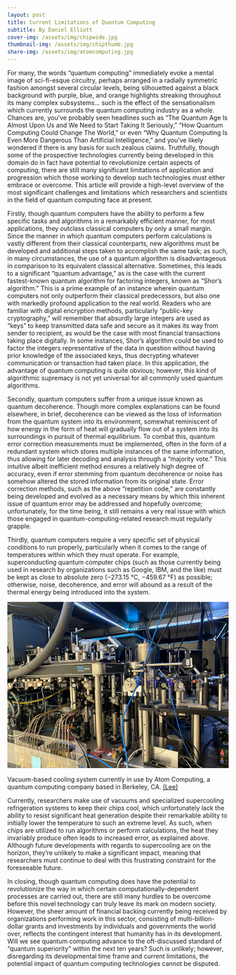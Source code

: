 ```yaml
---
layout: post
title: Current Limitations of Quantum Computing
subtitle: By Daniel Elliott
cover-img: /assets/img/chipwide.jpg
thumbnail-img: /assets/img/chipthumb.jpg
share-img: /assets/img/atomcomputing.jpg
---
```


For many, the words “quantum computing” immediately evoke a mental image of sci-fi-esque circuitry, perhaps arranged in a radially symmetric fashion amongst several circular levels, being silhouetted against a black background with purple, blue, and orange highlights streaking throughout its many complex subsystems… such is the effect of the sensationalism which currently surrounds the quantum computing industry as a whole. Chances are, you’ve probably seen headlines such as “The Quantum Age Is Almost Upon Us and We Need to Start Taking It Seriously,” “How Quantum Computing Could Change The World,” or even “Why Quantum Computing Is Even More Dangerous Than Artificial Intelligence,” and you’ve likely wondered if there is any basis for such zealous claims. Truthfully, though some of the prospective technologies currently being developed in this domain do in fact have potential to revolutionize certain aspects of computing, there are still many significant limitations of application and progression which those working to develop such technologies must either embrace or overcome. This article will provide a high-level overview of the most significant challenges and limitations which researchers and scientists in the field of quantum computing face at present.

Firstly, though quantum computers have the ability to perform a few specific tasks and algorithms in a remarkably efficient manner, for most applications, they outclass classical computers by only a small margin. Since the manner in which quantum computers perform calculations is vastly different from their classical counterparts, new algorithms must be developed and additional steps taken to accomplish the same task; as such, in many circumstances, the use of a quantum algorithm is disadvantageous in comparison to its equivalent classical alternative. Sometimes, this leads to a significant “quantum advantage,” as is the case with the current fastest-known quantum algorithm for factoring integers, known as “Shor’s algorithm.” This is a prime example of an instance wherein quantum computers not only outperform their classical predecessors, but also one with markedly profound application to the real world. Readers who are familiar with digital encryption methods, particularly “public-key cryptography,” will remember that absurdly large integers are used as “keys” to keep transmitted data safe and secure as it makes its way from sender to recipient, as would be the case with most financial transactions taking place digitally. In some instances, Shor’s algorithm could be used to factor the integers representative of the data in question without having prior knowledge of the associated keys, thus decrypting whatever communication or transaction had taken place. In this application, the advantage of quantum computing is quite obvious; however, this kind of algorithmic supremacy is not yet universal for all commonly used quantum algorithms.

Secondly, quantum computers suffer from a unique issue known as quantum decoherence. Though more complex explanations can be found elsewhere, in brief, decoherence can be viewed as the loss of information from the quantum system into its environment, somewhat reminiscent of how energy in the form of heat will gradually flow out of a system into its surroundings in pursuit of thermal equilibrium. To combat this, quantum error correction measurements must be implemented, often in the form of a redundant system which stores multiple instances of the same information, thus allowing for later decoding and analysis through a “majority vote.” This intuitive albeit inefficient method ensures a relatively high degree of accuracy, even if error stemming from quantum decoherence or noise has somehow altered the stored information from its original state. Error correction methods, such as the above “repetition code,” are constantly being developed and evolved as a necessary means by which this inherent issue of quantum error may be addressed and hopefully overcome; unfortunately, for the time being, it still remains a very real issue with which those engaged in quantum-computing-related research must regularly grapple.

Thirdly, quantum computers require a very specific set of physical conditions to run properly, particularly when it comes to the range of temperatures within which they must operate. For example, superconducting quantum computer chips (such as those currently being used in research by organizations such as Google, IBM, and the like) must be kept as close to absolute zero (−273.15 °C, −459.67 °F) as possible; otherwise, noise, decoherence, and error will abound as a result of the thermal energy being introduced into the system. 

![Vacuum-based cooling system currently in use by Atom Computing, a quantum computing company based in Berkeley, CA.](/assets/img/atomcomputing.jpg)

Vacuum-based cooling system currently in use by Atom Computing, a quantum computing company based in Berkeley, CA. [(Lee)](www.reuters.com/technology/atom-computing-invest-100-mln-colorado-quantum-computer-center-2022-09-28/)

Currently, researchers make use of vacuums and specialized supercooling refrigeration systems to keep their chips cool, which unfortunately lack the ability to resist significant heat generation despite their remarkable ability to initially lower the temperature to such an extreme level. As such, when chips are utilized to run algorithms or perform calculations, the heat they invariably produce often leads to increased error, as explained above. Although future developments with regards to supercooling are on the horizon, they’re unlikely to make a significant impact, meaning that researchers must continue to deal with this frustrating constraint for the foreseeable future.

In closing, though quantum computing does have the potential to revolutionize the way in which certain computationally-dependent processes are carried out, there are still many hurdles to be overcome before this novel technology can truly leave its mark on modern society. However, the sheer amount of financial backing currently being received by organizations performing work in this sector, consisting of multi-billion-dollar grants and investments by individuals and governments the world over, reflects the contingent interest that humanity has in its development. Will we see quantum computing advance to the oft-discussed standard of “quantum superiority” within the next ten years? Such is unlikely; however, disregarding its developmental time frame and current limitations, the potential impact of quantum computing technologies cannot be disputed.













